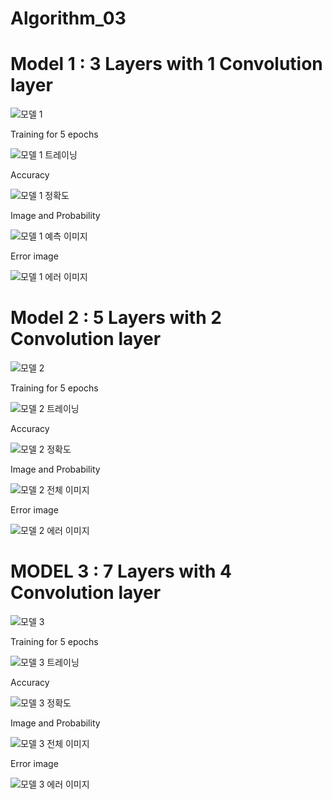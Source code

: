 # Algorithm_03

# Model 1 : 3 Layers with 1 Convolution layer

![모델 1](https://user-images.githubusercontent.com/62279323/83384564-7eb73280-a422-11ea-934e-9276be3eda41.PNG)

Training for 5 epochs

![모델 1 트레이닝](https://user-images.githubusercontent.com/62279323/83384588-870f6d80-a422-11ea-8a73-95c060856e39.PNG)

Accuracy

![모델 1 정확도](https://user-images.githubusercontent.com/62279323/83386419-06527080-a426-11ea-8c67-ac0c64c95620.PNG)

Image and Probability

![모델 1 예측 이미지](https://user-images.githubusercontent.com/62279323/83386426-09e5f780-a426-11ea-8e11-93bf0d0100cd.PNG)

Error image

![모델 1 에러 이미지](https://user-images.githubusercontent.com/62279323/83386431-0b172480-a426-11ea-8888-998b30137861.PNG)

# Model 2 : 5 Layers with 2 Convolution layer

![모델 2](https://user-images.githubusercontent.com/62279323/83388667-ca210f00-a429-11ea-814b-5023f6a55ea2.PNG)

Training for 5 epochs

![모델 2 트레이닝](https://user-images.githubusercontent.com/62279323/83388672-cc836900-a429-11ea-837c-56ff4c3abf53.PNG)

Accuracy

![모델 2 정확도](https://user-images.githubusercontent.com/62279323/83388676-ce4d2c80-a429-11ea-9098-3e1420f8faaf.PNG)

Image and Probability

![모델 2 전체 이미지](https://user-images.githubusercontent.com/62279323/83388679-cf7e5980-a429-11ea-98d9-42e92e896eef.PNG)

Error image

![모델 2 에러 이미지](https://user-images.githubusercontent.com/62279323/83388683-d0af8680-a429-11ea-9c3a-b2a05f80f4d1.PNG)

# MODEL 3 : 7 Layers with 4 Convolution layer

![모델 3](https://user-images.githubusercontent.com/62279323/83393222-613d9500-a431-11ea-8687-7ef100d99bd0.PNG)

Training for 5 epochs

![모델 3 트레이닝](https://user-images.githubusercontent.com/62279323/83393226-639fef00-a431-11ea-8379-673aa0bb4172.PNG)

Accuracy

![모델 3 정확도](https://user-images.githubusercontent.com/62279323/83393229-6569b280-a431-11ea-89eb-717efaab8d24.PNG)

Image and Probability

![모델 3 전체 이미지](https://user-images.githubusercontent.com/62279323/83393237-67337600-a431-11ea-9f39-0e4d42fe1461.PNG)

Error image

![모델 3 에러 이미지](https://user-images.githubusercontent.com/62279323/83393241-68fd3980-a431-11ea-9446-253cf2ad2a77.PNG)

